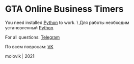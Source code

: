 # GTA Online Business Timers

You need installed [Python](https://www.python.org/) to work. \ Для работы необходим установленный [Python](https://www.python.org/).

For all questions: [Telegram](https://t.me/molovik)

По всем повросам: [VK](https://vk.com/molovik96)

molovik | 2021